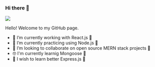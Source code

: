 ### Hi there 👋

![](https://www.eligocs.com/wp-content/uploads/2020/09/MREN-stack-1.jpg)

Hello! Welcome to my GitHub page.


- 🔭 I’m currently working with React.js 🤩
- 🌱 I’m currently practicing using Node.js 🤔
- 👯 I’m looking to collaborate on open source MERN stack projects 🤗
- 🤓 I'm currently learnig Mongoose 🚀
- 🤞 I wish to learn better Express.js 🤯
